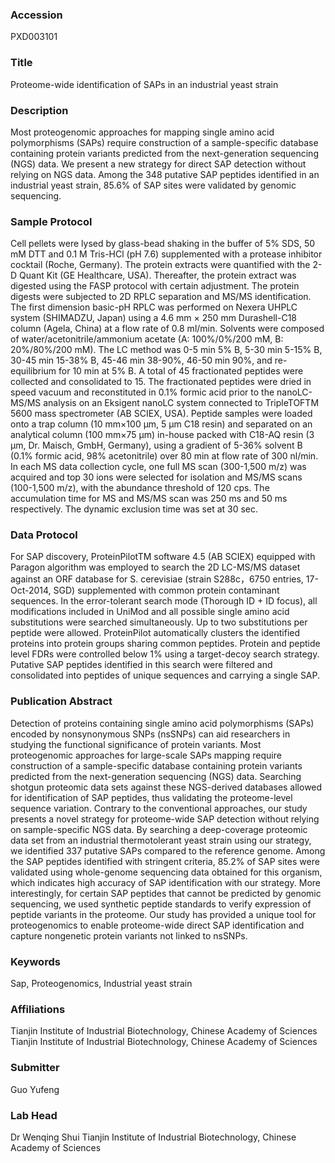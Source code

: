 ### Accession
PXD003101

### Title
Proteome-wide identification of SAPs in an industrial yeast strain

### Description
Most proteogenomic approaches for mapping single amino acid polymorphisms (SAPs) require construction of a sample-specific database containing protein variants predicted from the next-generation sequencing (NGS) data. We present a new strategy for direct SAP detection without relying on NGS data. Among the 348 putative SAP peptides identified in an industrial yeast strain, 85.6% of SAP sites were validated by genomic sequencing.

### Sample Protocol
Cell pellets were lysed by glass-bead shaking in the buffer of 5% SDS, 50 mM DTT and 0.1 M Tris-HCl (pH 7.6) supplemented with a protease inhibitor cocktail (Roche, Germany). The protein extracts were quantified with the 2-D Quant Kit (GE Healthcare, USA). Thereafter, the protein extract was digested using the FASP protocol with certain adjustment. The protein digests were subjected to 2D RPLC separation and MS/MS identification. The first dimension basic-pH RPLC was performed on Nexera UHPLC system (SHIMADZU, Japan) using a 4.6 mm × 250 mm Durashell-C18 column (Agela, China) at a flow rate of 0.8 ml/min. Solvents were composed of water/acetonitrile/ammonium acetate (A: 100%/0%/200 mM, B: 20%/80%/200 mM). The LC method was 0-5 min 5% B, 5-30 min 5-15% B, 30-45 min 15-38% B, 45-46 min 38-90%, 46-50 min 90%, and re-equilibrium for 10 min at 5% B. A total of 45 fractionated peptides were collected and consolidated to 15. The fractionated peptides were dried in speed vacuum and reconstituted in 0.1% formic acid prior to the nanoLC-MS/MS analysis on an Eksigent nanoLC system connected to TripleTOFTM 5600 mass spectrometer (AB SCIEX, USA). Peptide samples were loaded onto a trap column (10 mm×100 μm, 5 μm C18 resin) and separated on an analytical column (100 mm×75 μm) in-house packed with C18-AQ resin (3 μm, Dr. Maisch, GmbH, Germany), using a gradient of 5-36% solvent B (0.1% formic acid, 98% acetonitrile) over 80 min at flow rate of 300 nl/min. In each MS data collection cycle, one full MS scan (300-1,500 m/z) was acquired and top 30 ions were selected for isolation and MS/MS scans (100-1,500 m/z), with the abundance threshold of 120 cps. The accumulation time for MS and MS/MS scan was 250 ms and 50 ms respectively. The dynamic exclusion time was set at 30 sec.

### Data Protocol
For SAP discovery, ProteinPilotTM software 4.5 (AB SCIEX) equipped with Paragon algorithm was employed to search the 2D LC-MS/MS dataset against an ORF database for S. cerevisiae (strain S288c，6750 entries, 17-Oct-2014, SGD) supplemented with common protein contaminant sequences. In the error-tolerant search mode (Thorough ID + ID focus), all modifications included in UniMod and all possible single amino acid substitutions were searched simultaneously. Up to two substitutions per peptide were allowed. ProteinPilot automatically clusters the identified proteins into protein groups sharing common peptides. Protein and peptide level FDRs were controlled below 1% using a target-decoy search strategy. Putative SAP peptides identified in this search were filtered and consolidated into peptides of unique sequences and carrying a single SAP.

### Publication Abstract
Detection of proteins containing single amino acid polymorphisms (SAPs) encoded by nonsynonymous SNPs (nsSNPs) can aid researchers in studying the functional significance of protein variants. Most proteogenomic approaches for large-scale SAPs mapping require construction of a sample-specific database containing protein variants predicted from the next-generation sequencing (NGS) data. Searching shotgun proteomic data sets against these NGS-derived databases allowed for identification of SAP peptides, thus validating the proteome-level sequence variation. Contrary to the conventional approaches, our study presents a novel strategy for proteome-wide SAP detection without relying on sample-specific NGS data. By searching a deep-coverage proteomic data set from an industrial thermotolerant yeast strain using our strategy, we identified 337 putative SAPs compared to the reference genome. Among the SAP peptides identified with stringent criteria, 85.2% of SAP sites were validated using whole-genome sequencing data obtained for this organism, which indicates high accuracy of SAP identification with our strategy. More interestingly, for certain SAP peptides that cannot be predicted by genomic sequencing, we used synthetic peptide standards to verify expression of peptide variants in the proteome. Our study has provided a unique tool for proteogenomics to enable proteome-wide direct SAP identification and capture nongenetic protein variants not linked to nsSNPs.

### Keywords
Sap, Proteogenomics, Industrial yeast strain

### Affiliations
Tianjin Institute of Industrial Biotechnology, Chinese Academy of Sciences 
Tianjin Institute of Industrial Biotechnology, Chinese Academy of Sciences

### Submitter
Guo Yufeng

### Lab Head
Dr Wenqing Shui
Tianjin Institute of Industrial Biotechnology, Chinese Academy of Sciences


